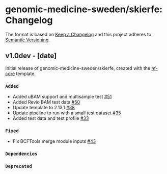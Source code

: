 # genomic-medicine-sweden/skierfe: Changelog

The format is based on [Keep a Changelog](https://keepachangelog.com/en/1.0.0/)
and this project adheres to [Semantic Versioning](https://semver.org/spec/v2.0.0.html).

## v1.0dev - [date]

Initial release of genomic-medicine-sweden/skierfe, created with the [nf-core](https://nf-co.re/) template.

### `Added`

- Added uBAM support and multisample test [#51](https://github.com/genomic-medicine-sweden/skierfe/pull/51)
- Added Revio BAM test data [#50](https://github.com/genomic-medicine-sweden/skierfe/pull/50)
- Update template to 2.13.1 [#38](https://github.com/genomic-medicine-sweden/skierfe/pull/38)
- Update pipeline to run with a small test dataset [#35](https://github.com/genomic-medicine-sweden/skierfe/pull/35)
- Added test data and test profile [#33](https://github.com/genomic-medicine-sweden/skierfe/pull/33)

### `Fixed`

- Fix BCFTools merge module inputs [#43](https://github.com/genomic-medicine-sweden/skierfe/pull/43)

### `Dependencies`

### `Deprecated`
